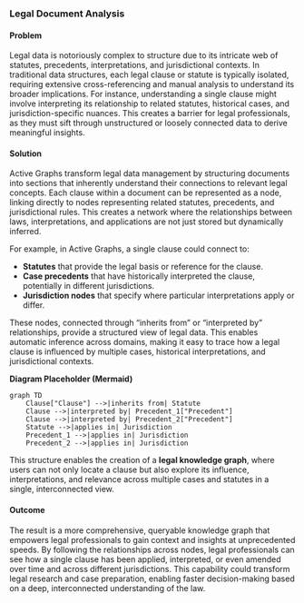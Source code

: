### Legal Document Analysis

#### Problem
Legal data is notoriously complex to structure due to its intricate web of statutes, precedents, interpretations, and jurisdictional contexts. In traditional data structures, each legal clause or statute is typically isolated, requiring extensive cross-referencing and manual analysis to understand its broader implications. For instance, understanding a single clause might involve interpreting its relationship to related statutes, historical cases, and jurisdiction-specific nuances. This creates a barrier for legal professionals, as they must sift through unstructured or loosely connected data to derive meaningful insights.

#### Solution
Active Graphs transform legal data management by structuring documents into sections that inherently understand their connections to relevant legal concepts. Each clause within a document can be represented as a node, linking directly to nodes representing related statutes, precedents, and jurisdictional rules. This creates a network where the relationships between laws, interpretations, and applications are not just stored but dynamically inferred.

For example, in Active Graphs, a single clause could connect to:
   - **Statutes** that provide the legal basis or reference for the clause.
   - **Case precedents** that have historically interpreted the clause, potentially in different jurisdictions.
   - **Jurisdiction nodes** that specify where particular interpretations apply or differ.

These nodes, connected through “inherits from” or “interpreted by” relationships, provide a structured view of legal data. This enables automatic inference across domains, making it easy to trace how a legal clause is influenced by multiple cases, historical interpretations, and jurisdictional contexts.

**Diagram Placeholder (Mermaid)**
```mermaid
graph TD
    Clause["Clause"] -->|inherits from| Statute
    Clause -->|interpreted by| Precedent_1["Precedent"]
    Clause -->|interpreted by| Precedent_2["Precedent"]
    Statute -->|applies in| Jurisdiction
    Precedent_1 -->|applies in| Jurisdiction
    Precedent_2 -->|applies in| Jurisdiction
```

This structure enables the creation of a **legal knowledge graph**, where users can not only locate a clause but also explore its influence, interpretations, and relevance across multiple cases and statutes in a single, interconnected view.

#### Outcome
The result is a more comprehensive, queryable knowledge graph that empowers legal professionals to gain context and insights at unprecedented speeds. By following the relationships across nodes, legal professionals can see how a single clause has been applied, interpreted, or even amended over time and across different jurisdictions. This capability could transform legal research and case preparation, enabling faster decision-making based on a deep, interconnected understanding of the law.
